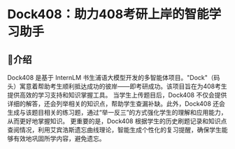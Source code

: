 # Dock408：助力408考研上岸的智能学习助手

## 💬介绍

Dock408 是基于 InternLM 书生浦语大模型开发的多智能体项目。"Dock"（码头）寓意着帮助考生顺利抵达成功的彼岸——即考研成功。该项目旨在为408考生提供高效的学习支持和知识掌握工具。 当学生上传题目后，Dock408 不仅会提供详细的解答，还会列举相关的知识点，帮助学生查漏补缺。此外，Dock408 还会生成与该题目相关的练习题，通过“举一反三”的方式强化学生的理解和应用能力，从而更好地掌握知识。 更重要的是，Dock408 根据学生的历史刷题记录和知识点查阅情况，利用艾宾浩斯遗忘曲线理论，智能生成个性化的复习提醒，确保学生能够有效地巩固所学内容，避免遗忘。
